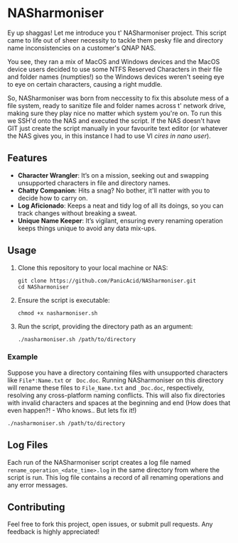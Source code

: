 # NASharmoniser

Ey up shaggas! Let me introduce you t' NASharmoniser project. This script came to life out of sheer necessity to tackle them pesky file and directory name inconsistencies on a customer's QNAP NAS. 

You see, they ran a mix of MacOS and Windows devices and the MacOS device users decided to use some NTFS Reserved Characters in their file and folder names (numpties!) so the Windows devices weren't seeing eye to eye on certain characters, causing a right muddle. 

So, NASharmoniser was born from neccessity to fix this absolute mess of a file system, ready to sanitize file and folder names across t' network drive, making sure they play nice no matter which system you're on. To run this we SSH'd onto the NAS and executed the script. If the NAS doesn't have GIT just create the script manually in your favourite text editor (or whatever the NAS gives you, in this instance I had to use VI *cires in nano user*).

## Features

- **Character Wrangler**: It’s on a mission, seeking out and swapping unsupported characters in file and directory names.
- **Chatty Companion**: Hits a snag? No bother, it'll natter with you to decide how to carry on.
- **Log Aficionado**: Keeps a neat and tidy log of all its doings, so you can track changes without breaking a sweat.
- **Unique Name Keeper**: It’s vigilant, ensuring every renaming operation keeps things unique to avoid any data mix-ups.


## Usage

1. Clone this repository to your local machine or NAS:
   ```
   git clone https://github.com/PanicAcid/NASharmoniser.git
   cd NASharmoniser
   ```

2. Ensure the script is executable:
   ```
   chmod +x nasharmoniser.sh
   ```

3. Run the script, providing the directory path as an argument:
   ```
   ./nasharmoniser.sh /path/to/directory
   ```

### Example

Suppose you have a directory containing files with unsupported characters like `File*:Name.txt` or ` Doc.doc`. Running NASharmoniser on this directory will rename these files to `File_Name.txt` and `_Doc.doc`, respectively, resolving any cross-platform naming conflicts. This will also fix directories with invalid characters and spaces at the beginning and end (How does that even happen?! - Who knows.. But lets fix it!)

```
./nasharmoniser.sh /path/to/directory
```

## Log Files

Each run of the NASharmoniser script creates a log file named `rename_operation_<date_time>.log` in the same directory from where the script is run. This log file contains a record of all renaming operations and any error messages.

## Contributing

Feel free to fork this project, open issues, or submit pull requests. Any feedback is highly appreciated!
